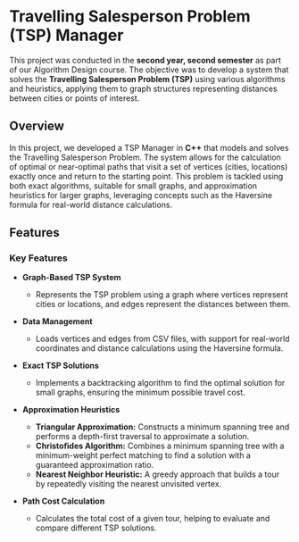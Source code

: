# Travelling Salesperson Problem (TSP) Manager

This project was conducted in the **second year, second semester** as part of our Algorithm Design course. The objective was to develop a system that solves the **Travelling Salesperson Problem (TSP)** using various algorithms and heuristics, applying them to graph structures representing distances between cities or points of interest.

## Overview

In this project, we developed a TSP Manager in **C++** that models and solves the Travelling Salesperson Problem. The system allows for the calculation of optimal or near-optimal paths that visit a set of vertices (cities, locations) exactly once and return to the starting point. This problem is tackled using both exact algorithms, suitable for small graphs, and approximation heuristics for larger graphs, leveraging concepts such as the Haversine formula for real-world distance calculations.

## Features

### Key Features

- **Graph-Based TSP System**
  - Represents the TSP problem using a graph where vertices represent cities or locations, and edges represent the distances between them.

- **Data Management**
  - Loads vertices and edges from CSV files, with support for real-world coordinates and distance calculations using the Haversine formula.

- **Exact TSP Solutions**
  - Implements a backtracking algorithm to find the optimal solution for small graphs, ensuring the minimum possible travel cost.

- **Approximation Heuristics**
  - **Triangular Approximation:** Constructs a minimum spanning tree and performs a depth-first traversal to approximate a solution.
  - **Christofides Algorithm:** Combines a minimum spanning tree with a minimum-weight perfect matching to find a solution with a guaranteed approximation ratio.
  - **Nearest Neighbor Heuristic:** A greedy approach that builds a tour by repeatedly visiting the nearest unvisited vertex.

- **Path Cost Calculation**
  - Calculates the total cost of a given tour, helping to evaluate and compare different TSP solutions.
